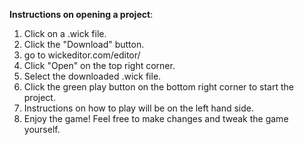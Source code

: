 **Instructions on opening a project**:
1. Click on a .wick file.
2. Click the "Download" button.
3. go to wickeditor.com/editor/
4. Click "Open" on the top right corner. 
5. Select the downloaded .wick file.
6. Click the green play button on the bottom right corner to start the project.
7. Instructions on how to play will be on the left hand side.
8. Enjoy the game! Feel free to make changes and tweak the game yourself.
